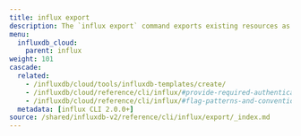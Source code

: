 ```yaml
---
title: influx export
description: The `influx export` command exports existing resources as an InfluxDB template.
menu:
  influxdb_cloud:
    parent: influx
weight: 101
cascade:
  related:
    - /influxdb/cloud/tools/influxdb-templates/create/
    - /influxdb/cloud/reference/cli/influx/#provide-required-authentication-credentials, influx CLI—Provide required authentication credentials
    - /influxdb/cloud/reference/cli/influx/#flag-patterns-and-conventions, influx CLI—Flag patterns and conventions
  metadata: [influx CLI 2.0.0+]
source: /shared/influxdb-v2/reference/cli/influx/export/_index.md
---
```


<!-- The content of this file is at 
// SOURCE content/shared/influxdb-v2/reference/cli/influx/export/_index.md-->
